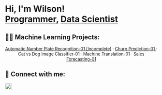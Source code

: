 <h1>Hi, I'm Wilson! <br/><a href="https://github.com/wilsonchs2017">Programmer</a>, <a href="https://www.linkedin.com/in/wilsonchs2017/">Data Scientist</a>

<h2>👨‍💻 Machine Learning Projects:</h2>
<div align = "center">
<a href = "https://github.com/wilsonchs2017/Automatic_Number_Plate_Recognition_01_V1"> Automatic Number Plate Recognition-01 [Incomplete]</a>
·
<a href = "https://github.com/wilsonchs2017/Churn_Prediction_01_V1"> Churn Prediction-01 </a>
·
<a href = "https://github.com/wilsonchs2017/Cat_vs_Dog_Image_Classifier_01_V1"> Cat vs Dog Image Classifier-01 </a>
·
<a href = "https://github.com/wilsonchs2017/Machine_Translation_01_V1"> Machine Translation-01 </a>
·
<a href = "https://github.com/wilsonchs2017/Sales_Forecasting_01_V1.0"> Sales Forecasting-01 </a>
</div>

<h2> 🤳 Connect with me:</h2>

[<img align="left" alt="WilsonCHS2017 | LinkedIn" width="22px" src="https://cdn.jsdelivr.net/npm/simple-icons@v3/icons/linkedin.svg" />][linkedin]

[Linkedin]: [https://www.linkedin.com/in/wilsonchs2017/]

<!--
**wilsonchs2017/wilsonchs2017** is a ✨ _special_ ✨ repository because its `README.md` (this file) appears on your GitHub profile.
-->
